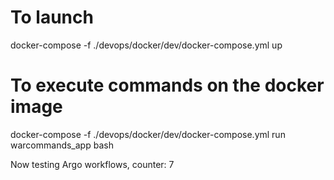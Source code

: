 # To launch
docker-compose -f ./devops/docker/dev/docker-compose.yml up

# To execute commands on the docker image
docker-compose -f ./devops/docker/dev/docker-compose.yml run warcommands_app bash

Now testing Argo workflows, counter: 7
